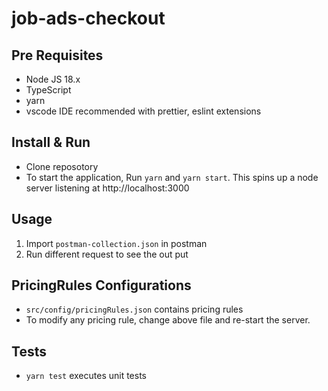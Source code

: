 # job-ads-checkout

## Pre Requisites

- Node JS 18.x
- TypeScript
- yarn
- vscode IDE recommended with prettier, eslint extensions

## Install & Run

- Clone reposotory
- To start the application, Run `yarn` and `yarn start`. This spins up a node server listening at http://localhost:3000

## Usage

1.  Import `postman-collection.json` in postman
2.  Run different request to see the out put

## PricingRules Configurations

- `src/config/pricingRules.json` contains pricing rules
- To modify any pricing rule, change above file and re-start the server.

## Tests

- `yarn test` executes unit tests
